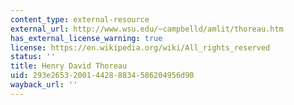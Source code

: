 ```yaml
---
content_type: external-resource
external_url: http://www.wsu.edu/~campbelld/amlit/thoreau.htm
has_external_license_warning: true
license: https://en.wikipedia.org/wiki/All_rights_reserved
status: ''
title: Henry David Thoreau
uid: 293e2653-2001-4428-8834-586204956d90
wayback_url: ''
---
```

